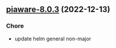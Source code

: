 

## [piaware-8.0.3](https://github.com/truecharts/charts/compare/piaware-8.0.2...piaware-8.0.3) (2022-12-13)

### Chore

- update helm general non-major
  
  